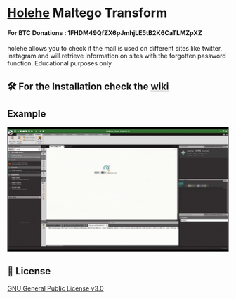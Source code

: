 # [Holehe](https://github.com/megadose/holehe/) Maltego Transform
#### For BTC Donations : 1FHDM49QfZX6pJmhjLE5tB2K6CaTLMZpXZ
holehe allows you to check if the mail is used on different sites like twitter, instagram and will retrieve information on sites with the forgotten password function.
Educational purposes only

## 🛠️ For the Installation check the [wiki](https://github.com/megadose/holehe-maltego/wiki/Installation)
## Example
![](Misc/demo.gif)
## 📝 License
[GNU General Public License v3.0](https://www.gnu.org/licenses/gpl-3.0.fr.html)

